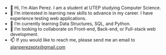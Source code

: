 - 👋 Hi, I’m Alan Perez. I am a student at UTEP studying Computer Science.
- 👀 I’m interested in learning new skills to advance in my career. I have experience testing web applications.
- 🌱 I’m currently learning Data Structures, SQL, and Python.
- 💞️ I’m looking to collaborate on Front-end, Back-end, or Full-stack web development.
- 📫 If you would like to reach me, please send me an email to alanperezeptx@gmail.com

<!---
alanperezse/alanperezse is a ✨ special ✨ repository because its `README.md` (this file) appears on your GitHub profile.
You can click the Preview link to take a look at your changes.
--->
